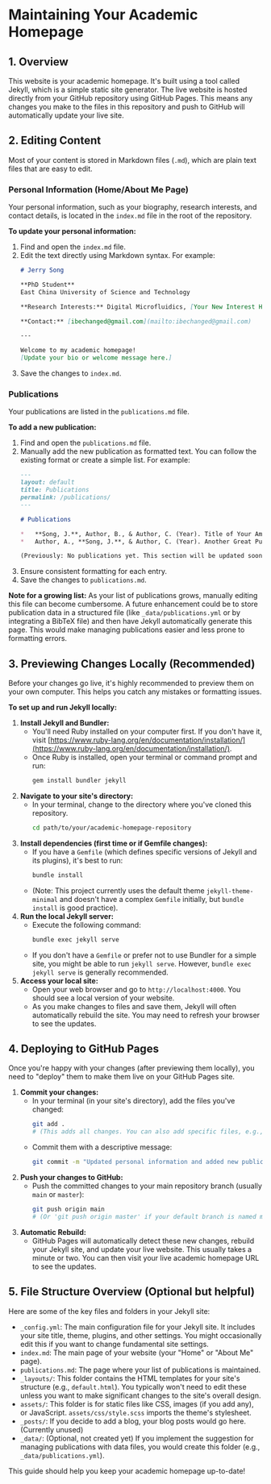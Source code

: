 # Maintaining Your Academic Homepage

## 1. Overview

This website is your academic homepage. It's built using a tool called Jekyll, which is a simple static site generator. The live website is hosted directly from your GitHub repository using GitHub Pages. This means any changes you make to the files in this repository and push to GitHub will automatically update your live site.

## 2. Editing Content

Most of your content is stored in Markdown files (`.md`), which are plain text files that are easy to edit.

### Personal Information (Home/About Me Page)

Your personal information, such as your biography, research interests, and contact details, is located in the `index.md` file in the root of the repository.

**To update your personal information:**

1.  Find and open the `index.md` file.
2.  Edit the text directly using Markdown syntax. For example:
    ```markdown
    # Jerry Song

    **PhD Student**  
    East China University of Science and Technology

    **Research Interests:** Digital Microfluidics, [Your New Interest Here]

    **Contact:** [ibechanged@gmail.com](mailto:ibechanged@gmail.com)

    ---

    Welcome to my academic homepage!
    [Update your bio or welcome message here.]
    ```
3.  Save the changes to `index.md`.

### Publications

Your publications are listed in the `publications.md` file.

**To add a new publication:**

1.  Find and open the `publications.md` file.
2.  Manually add the new publication as formatted text. You can follow the existing format or create a simple list. For example:
    ```markdown
    ---
    layout: default
    title: Publications
    permalink: /publications/
    ---

    # Publications

    *   **Song, J.**, Author, B., & Author, C. (Year). Title of Your Amazing Paper. *Journal Name*, Volume(Issue), pages. [Link to paper if available]
    *   Author, A., **Song, J.**, & Author, C. (Year). Another Great Publication. *Conference Proceedings*, pages. [Link to paper if available]

    (Previously: No publications yet. This section will be updated soon.)
    ```
3.  Ensure consistent formatting for each entry.
4.  Save the changes to `publications.md`.

**Note for a growing list:** As your list of publications grows, manually editing this file can become cumbersome. A future enhancement could be to store publication data in a structured file (like `_data/publications.yml` or by integrating a BibTeX file) and then have Jekyll automatically generate this page. This would make managing publications easier and less prone to formatting errors.

## 3. Previewing Changes Locally (Recommended)

Before your changes go live, it's highly recommended to preview them on your own computer. This helps you catch any mistakes or formatting issues.

**To set up and run Jekyll locally:**

1.  **Install Jekyll and Bundler:**
    *   You'll need Ruby installed on your computer first. If you don't have it, visit [https://www.ruby-lang.org/en/documentation/installation/](https://www.ruby-lang.org/en/documentation/installation/).
    *   Once Ruby is installed, open your terminal or command prompt and run:
        ```bash
        gem install bundler jekyll
        ```
2.  **Navigate to your site's directory:**
    *   In your terminal, change to the directory where you've cloned this repository.
        ```bash
        cd path/to/your/academic-homepage-repository
        ```
3.  **Install dependencies (first time or if Gemfile changes):**
    *   If you have a `Gemfile` (which defines specific versions of Jekyll and its plugins), it's best to run:
        ```bash
        bundle install
        ```
    *   (Note: This project currently uses the default theme `jekyll-theme-minimal` and doesn't have a complex `Gemfile` initially, but `bundle install` is good practice).
4.  **Run the local Jekyll server:**
    *   Execute the following command:
        ```bash
        bundle exec jekyll serve
        ```
    *   If you don't have a `Gemfile` or prefer not to use Bundler for a simple site, you might be able to run `jekyll serve`. However, `bundle exec jekyll serve` is generally recommended.
5.  **Access your local site:**
    *   Open your web browser and go to `http://localhost:4000`. You should see a local version of your website.
    *   As you make changes to files and save them, Jekyll will often automatically rebuild the site. You may need to refresh your browser to see the updates.

## 4. Deploying to GitHub Pages

Once you're happy with your changes (after previewing them locally), you need to "deploy" them to make them live on your GitHub Pages site.

1.  **Commit your changes:**
    *   In your terminal (in your site's directory), add the files you've changed:
        ```bash
        git add . 
        # (This adds all changes. You can also add specific files, e.g., git add index.md publications.md)
        ```
    *   Commit them with a descriptive message:
        ```bash
        git commit -m "Updated personal information and added new publication"
        ```
2.  **Push your changes to GitHub:**
    *   Push the committed changes to your main repository branch (usually `main` or `master`):
        ```bash
        git push origin main 
        # (Or 'git push origin master' if your default branch is named master)
        ```
3.  **Automatic Rebuild:**
    *   GitHub Pages will automatically detect these new changes, rebuild your Jekyll site, and update your live website. This usually takes a minute or two. You can then visit your live academic homepage URL to see the updates.

## 5. File Structure Overview (Optional but helpful)

Here are some of the key files and folders in your Jekyll site:

*   `_config.yml`: The main configuration file for your Jekyll site. It includes your site title, theme, plugins, and other settings. You might occasionally edit this if you want to change fundamental site settings.
*   `index.md`: The main page of your website (your "Home" or "About Me" page).
*   `publications.md`: The page where your list of publications is maintained.
*   `_layouts/`: This folder contains the HTML templates for your site's structure (e.g., `default.html`). You typically won't need to edit these unless you want to make significant changes to the site's overall design.
*   `assets/`: This folder is for static files like CSS, images (if you add any), or JavaScript. `assets/css/style.scss` imports the theme's stylesheet.
*   `_posts/`: If you decide to add a blog, your blog posts would go here. (Currently unused)
*   `_data/`: (Optional, not created yet) If you implement the suggestion for managing publications with data files, you would create this folder (e.g., `_data/publications.yml`).

This guide should help you keep your academic homepage up-to-date!
